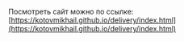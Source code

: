 
Посмотреть сайт можно по ссылке:<br> [https://kotovmikhail.github.io/delivery/index.html](https://kotovmikhail.github.io/delivery/index.html)


